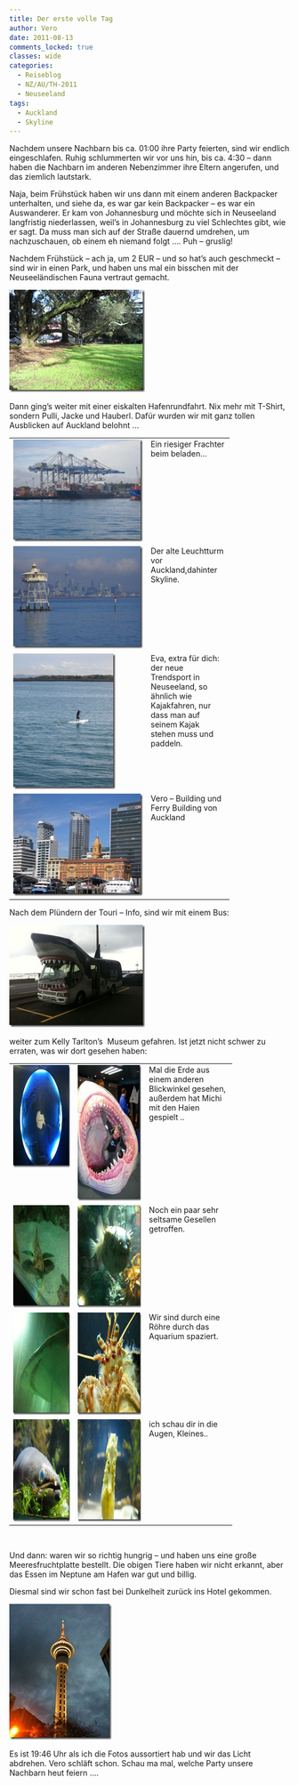```yaml
---
title: Der erste volle Tag
author: Vero
date: 2011-08-13
comments_locked: true
classes: wide
categories:
  - Reiseblog
  - NZ/AU/TH-2011
  - Neuseeland
tags:
  - Auckland
  - Skyline
---
```


<p>Nachdem unsere Nachbarn bis ca. 01:00 ihre Party feierten, sind wir endlich eingeschlafen. Ruhig schlummerten wir vor uns hin, bis ca. 4:30 &ndash; dann haben die Nachbarn im anderen Nebenzimmer ihre Eltern angerufen, und das ziemlich lautstark.</p>
<p>Naja, beim Fr&uuml;hst&uuml;ck haben wir uns dann mit einem anderen Backpacker unterhalten, und siehe da, es war gar kein Backpacker &ndash; es war ein Auswanderer. Er kam von Johannesburg und m&ouml;chte sich in Neuseeland langfristig niederlassen, weil&rsquo;s in Johannesburg zu viel Schlechtes gibt, wie er sagt. Da muss man sich auf der Stra&szlig;e dauernd umdrehen, um nachzuschauen, ob einem eh niemand folgt &hellip;. Puh &ndash; gruslig!</p>
<p>Nachdem Fr&uuml;hst&uuml;ck &ndash; ach ja, um 2 EUR &ndash; und so hat&rsquo;s auch geschmeckt &ndash; sind wir in einen Park, und haben uns mal ein bisschen mit der Neuseel&auml;ndischen Fauna vertraut gemacht.</p>
<p><a href="/assets/images/2011/08/DSCN0523.jpg"><img src="/assets/images/2011/08/DSCN0523_thumb.jpg" width="244" height="184" alt="DSCN0523" border="0" /></a></p>
<p>Dann ging&rsquo;s weiter mit einer eiskalten Hafenrundfahrt. Nix mehr mit T-Shirt, sondern Pulli, Jacke und Hauberl. Daf&uuml;r wurden wir mit ganz tollen Ausblicken auf Auckland belohnt &hellip;</p>
<table style="width: 396px;" border="0" cellspacing="0" cellpadding="2">
<tbody>
<tr>
<td valign="top" width="257"><a href="/assets/images/2011/08/DSCN0538.jpg"><img src="/assets/images/2011/08/DSCN0538_thumb.jpg" width="244" height="184" alt="DSCN0538" border="0" /></a></td>
<td valign="top" width="137">Ein riesiger Frachter beim beladen&hellip;</td>
</tr>
<tr>
<td valign="top" width="262"><a href="/assets/images/2011/08/DSCN0541.jpg"><img src="/assets/images/2011/08/DSCN0541_thumb.jpg" width="244" height="184" alt="DSCN0541" border="0" /></a></td>
<td valign="top" width="133">Der alte Leuchtturm vor Auckland,dahinter Skyline.</td>
</tr>
<tr>
<td valign="top" width="266"><a href="/assets/images/2011/08/DSCN0550.jpg"><img src="/assets/images/2011/08/DSCN0550_thumb.jpg" width="184" height="244" alt="DSCN0550" border="0" /></a></td>
<td valign="top" width="130">Eva, extra f&uuml;r dich: der neue Trendsport in Neuseeland, so &auml;hnlich wie Kajakfahren, nur dass man auf seinem Kajak stehen muss und paddeln.</td>
</tr>
<tr>
<td valign="top" width="269"><a href="/assets/images/2011/08/DSCN0563.jpg"><img src="/assets/images/2011/08/DSCN0563_thumb.jpg" width="244" height="184" alt="DSCN0563" border="0" /></a></td>
<td valign="top" width="128">Vero &ndash; Building und Ferry Building von Auckland</td>
</tr>
</tbody>
</table>
<p>Nach dem Pl&uuml;ndern der Touri &ndash; Info, sind wir mit einem Bus:</p>
<p><a href="/assets/images/2011/08/IMG_0623.jpg"><img src="/assets/images/2011/08/IMG_0623_thumb.jpg" width="244" height="184" alt="IMG_0623" border="0" /></a></p>
<p>weiter zum Kelly Tarlton&rsquo;s&nbsp; Museum gefahren. Ist jetzt nicht schwer zu erraten, was wir dort gesehen haben:</p>
<table style="width: 401px;" border="0" cellspacing="0" cellpadding="2">
<tbody>
<tr>
<td valign="top" width="133"><a href="/assets/images/2011/08/IMG_0575.jpg"><img src="/assets/images/2011/08/IMG_0575_thumb.jpg" width="244" height="184" alt="IMG_0575" border="0" /></a></td>
<td valign="top" width="133"><a href="/assets/images/2011/08/DSCN0575.jpg"><img src="/assets/images/2011/08/DSCN0575_thumb.jpg" width="184" height="244" alt="DSCN0575" border="0" /></a></td>
<td valign="top" width="133">Mal die Erde aus einem anderen Blickwinkel gesehen, au&szlig;erdem hat Michi mit den Haien gespielt ..</td>
</tr>
<tr>
<td valign="top" width="133"><a href="/assets/images/2011/08/IMG_0595.jpg"><img src="/assets/images/2011/08/IMG_0595_thumb.jpg" width="244" height="184" alt="IMG_0595" border="0" /></a></td>
<td valign="top" width="133"><a href="/assets/images/2011/08/IMG_0607.jpg"><img src="/assets/images/2011/08/IMG_0607_thumb.jpg" width="244" height="184" alt="IMG_0607" border="0" /></a></td>
<td valign="top" width="133">Noch ein paar sehr seltsame Gesellen getroffen.</td>
</tr>
<tr>
<td valign="top" width="133"><a href="/assets/images/2011/08/IMG_0606.jpg"><img src="/assets/images/2011/08/IMG_0606_thumb.jpg" width="244" height="184" alt="IMG_0606" border="0" /></a></td>
<td valign="top" width="133"><a href="/assets/images/2011/08/DSCN0596.jpg"><img src="/assets/images/2011/08/DSCN0596_thumb.jpg" width="244" height="184" alt="DSCN0596" border="0" /></a></td>
<td valign="top" width="133">Wir sind durch eine R&ouml;hre durch das Aquarium spaziert.</td>
</tr>
<tr>
<td valign="top" width="133"><a href="/assets/images/2011/08/DSCN0614.jpg"><img src="/assets/images/2011/08/DSCN0614_thumb.jpg" width="244" height="184" alt="DSCN0614" border="0" /></a></td>
<td valign="top" width="149"><a href="/assets/images/2011/08/DSCN0623.jpg"><img src="/assets/images/2011/08/DSCN0623_thumb.jpg" width="244" height="184" alt="DSCN0623" border="0" /></a></td>
<td valign="top" width="164">ich schau dir in die Augen, Kleines..</td>
</tr>
</tbody>
</table>
<p>&nbsp;</p>
<p>Und dann: waren wir so richtig hungrig &ndash; und haben uns eine gro&szlig;e Meeresfruchtplatte bestellt. Die obigen Tiere haben wir nicht erkannt, aber das Essen im Neptune am Hafen war gut und billig.</p>
<p>Diesmal sind wir schon fast bei Dunkelheit zur&uuml;ck ins Hotel gekommen.</p>
<p><a href="/assets/images/2011/08/IMG_0624.jpg"><img src="/assets/images/2011/08/IMG_0624_thumb.jpg" width="184" height="244" alt="IMG_0624" border="0" /></a></p>
<p>Es ist 19:46 Uhr als ich die Fotos aussortiert hab und wir das Licht abdrehen. Vero schl&auml;ft schon. Schau ma mal, welche Party unsere Nachbarn heut feiern &hellip;.</p>
